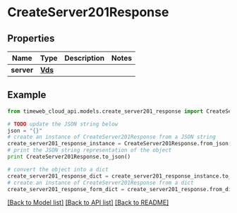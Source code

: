 # CreateServer201Response


## Properties
Name | Type | Description | Notes
------------ | ------------- | ------------- | -------------
**server** | [**Vds**](Vds.md) |  | 

## Example

```python
from timeweb_cloud_api.models.create_server201_response import CreateServer201Response

# TODO update the JSON string below
json = "{}"
# create an instance of CreateServer201Response from a JSON string
create_server201_response_instance = CreateServer201Response.from_json(json)
# print the JSON string representation of the object
print CreateServer201Response.to_json()

# convert the object into a dict
create_server201_response_dict = create_server201_response_instance.to_dict()
# create an instance of CreateServer201Response from a dict
create_server201_response_form_dict = create_server201_response.from_dict(create_server201_response_dict)
```
[[Back to Model list]](../README.md#documentation-for-models) [[Back to API list]](../README.md#documentation-for-api-endpoints) [[Back to README]](../README.md)


